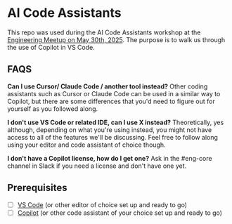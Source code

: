 # AI Code Assistants

This repo was used during the AI Code Assistants workshop at the [Engineering Meetup on May 30th, 2025](TODO://link_to_recording). The purpose is to walk us through the use of Copilot in VS Code.

## FAQS

**Can I use Cursor/ Claude Code / another tool instead?**
Other coding assistants such as Cursor or Claude Code can be used in a similar way to Copilot, but there are some differences that you'd need to figure out for yourself as you followed along.

**I don't use VS Code or related IDE, can I use X instead?**
Theoretically, yes although, depending on what you're using instead, you might not have access to all of the features we'll be discussing. Feel free to follow along using your editor and code assistant of choice though.

**I don't have a Copilot license, how do I get one?**
Ask in the #eng-core channel in Slack if you need a license and don't have one yet.

## Prerequisites

- [ ] [VS Code](https://code.visualstudio.com/docs/setup/setup-overview) (or other editor of choice set up and ready to go)
- [ ] [Copilot](https://code.visualstudio.com/docs/copilot/setup) (or other code assistant of your choice set up and ready to go)
